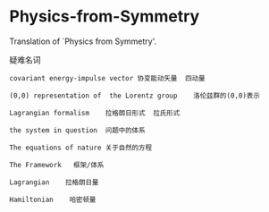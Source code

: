 # Physics-from-Symmetry
Translation of `Physics from Symmetry'.

疑难名词

    covariant energy-impulse vector 协变能动矢量  四动量

    (0,0) representation of  the Lorentz group    洛伦兹群的(0,0)表示

    Lagrangian formalism    拉格朗日形式  拉氏形式

    the system in question  问题中的体系

    The equations of nature 关于自然的方程
    
    The Framework   框架/体系

    Lagrangian    拉格朗日量
    
    Hamiltonian    哈密顿量
    
